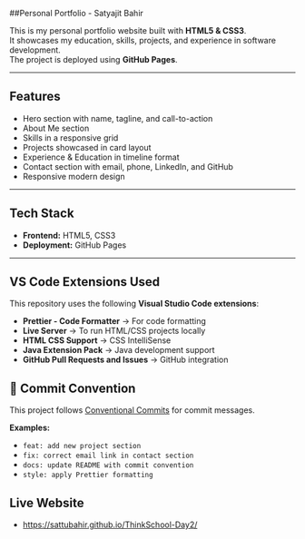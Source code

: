 ##Personal Portfolio - Satyajit Bahir

This is my personal portfolio website built with **HTML5 & CSS3**.  
It showcases my education, skills, projects, and experience in software development.  
The project is deployed using **GitHub Pages**.

---

## Features
- Hero section with name, tagline, and call-to-action
- About Me section
- Skills in a responsive grid
- Projects showcased in card layout
- Experience & Education in timeline format
- Contact section with email, phone, LinkedIn, and GitHub
- Responsive modern design

---

##  Tech Stack
- **Frontend:** HTML5, CSS3  
- **Deployment:** GitHub Pages  

---

##  VS Code Extensions Used 
This repository uses the following **Visual Studio Code extensions**:

- **Prettier - Code Formatter** → For code formatting  
- **Live Server** → To run HTML/CSS projects locally  
- **HTML CSS Support** → CSS IntelliSense  
- **Java Extension Pack**  → Java development support  
- **GitHub Pull Requests and Issues**  → GitHub integration  

## 📝 Commit Convention

This project follows [Conventional Commits](https://www.conventionalcommits.org/en/v1.0.0/) for commit messages.

**Examples:**
- `feat: add new project section`
- `fix: correct email link in contact section`
- `docs: update README with commit convention`
- `style: apply Prettier formatting`

## Live Website 
- https://sattubahir.github.io/ThinkSchool-Day2/